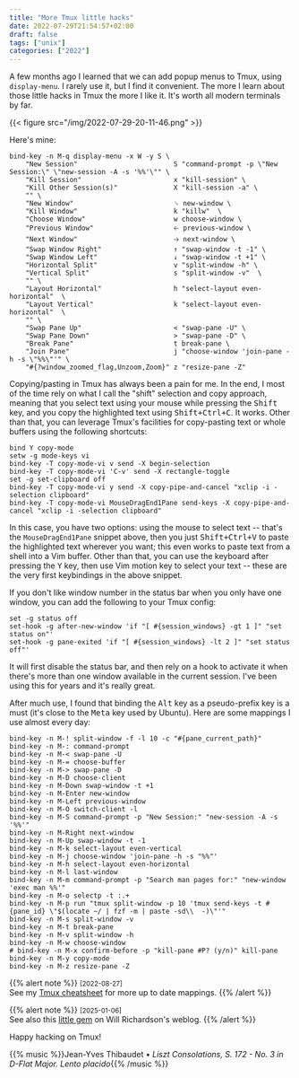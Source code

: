 ```yaml
---
title: "More Tmux little hacks"
date: 2022-07-29T21:54:57+02:00
draft: false
tags: ["unix"]
categories: ["2022"]
---
```


A few months ago I learned that we can add popup menus to Tmux, using `display-menu`. I rarely use it, but I find it convenient. The more I learn about those little hacks in Tmux the more I like it. It's worth all modern terminals by far.

{{< figure src="/img/2022-07-29-20-11-46.png" >}}

Here's mine:

```
bind-key -n M-q display-menu -x W -y S \
    "New Session"                        S "command-prompt -p \"New Session:\" \"new-session -A -s '%%'\"" \
    "Kill Session"                       x "kill-session" \
    "Kill Other Session(s)"              X "kill-session -a" \
    "" \
    "New Window"                         ␍ new-window \
    "Kill Window"                        k "killw"  \
    "Choose Window"                      w choose-window \
    "Previous Window"                    🡠 previous-window \
    "Next Window"                        🡢 next-window \
    "Swap Window Right"                  ↑ "swap-window -t -1" \
    "Swap Window Left"                   ↓ "swap-window -t +1" \
    "Horizontal Split"                   v "split-window -h" \
    "Vertical Split"                     s "split-window -v"  \
    "" \
    "Layout Horizontal"                  h "select-layout even-horizontal"  \
    "Layout Vertical"                    k "select-layout even-horizontal"  \
    "" \
    "Swap Pane Up"                       < "swap-pane -U" \
    "Swap Pane Down"                     > "swap-pane -D" \
    "Break Pane"                         t break-pane \
    "Join Pane"                          j "choose-window 'join-pane -h -s \"%%\"'" \
    "#{?window_zoomed_flag,Unzoom,Zoom}" z "resize-pane -Z"
```

Copying/pasting in Tmux has always been a pain for me. In the end, I most of the time rely on what I call the "shift" selection and copy approach, meaning that you select text using your mouse while pressing the <kbd>Shift</kbd> key, and you copy the highlighted text using <kbd>Shift+Ctrl+C</kbd>. It works. Other than that, you can leverage Tmux's facilities for copy-pasting text or whole buffers using the following shortcuts:

```
bind Y copy-mode
setw -g mode-keys vi
bind-key -T copy-mode-vi v send -X begin-selection
bind-key -T copy-mode-vi 'C-v' send -X rectangle-toggle
set -g set-clipboard off
bind-key -T copy-mode-vi y send -X copy-pipe-and-cancel "xclip -i -selection clipboard"
bind-key -T copy-mode-vi MouseDragEnd1Pane send-keys -X copy-pipe-and-cancel "xclip -i -selection clipboard"
```

In this case, you have two options: using the mouse to select text -- that's the `MouseDragEnd1Pane` snippet above, then you just <kbd>Shift+Ctrl+V</kbd> to paste the highlighted text wherever you want; this even works to paste text from a shell into a Vim buffer. Other than that, you can use the keyboard after pressing the <kbd>Y</kbd> key, then use Vim motion key to select your text -- these are the very first keybindings in the above snippet.

If you don't like window number in the status bar when you only have one window, you can add the following to your Tmux config:

```
set -g status off
set-hook -g after-new-window 'if "[ #{session_windows} -gt 1 ]" "set status on"'
set-hook -g pane-exited 'if "[ #{session_windows} -lt 2 ]" "set status off"'
```

It will first disable the status bar, and then rely on a hook to activate it when there's more than one window available in the current session. I've been using this for years and it's really great.

After much use, I found that binding the <kbd>Alt</kbd> key as a pseudo-prefix key is a must (it's close to the <kbd>Meta</kbd> key used by Ubuntu). Here are some mappings I use almost every day:

```
bind-key -n M-! split-window -f -l 10 -c "#{pane_current_path}"
bind-key -n M-: command-prompt
bind-key -n M-< swap-pane -U
bind-key -n M-= choose-buffer
bind-key -n M-> swap-pane -D
bind-key -n M-D choose-client
bind-key -n M-Down swap-window -t +1
bind-key -n M-Enter new-window
bind-key -n M-Left previous-window
bind-key -n M-O switch-client -l
bind-key -n M-S command-prompt -p "New Session:" "new-session -A -s '%%'"
bind-key -n M-Right next-window
bind-key -n M-Up swap-window -t -1
bind-key -n M-k select-layout even-vertical
bind-key -n M-j choose-window 'join-pane -h -s "%%"'
bind-key -n M-h select-layout even-horizontal
bind-key -n M-l last-window
bind-key -n M-m command-prompt -p "Search man pages for:" "new-window 'exec man %%'"
bind-key -n M-o selectp -t :.+
bind-key -n M-p run "tmux split-window -p 10 'tmux send-keys -t #{pane_id} \"$(locate ~/ | fzf -m | paste -sd\\  -)\"'"
bind-key -n M-s split-window -v
bind-key -n M-t break-pane
bind-key -n M-v split-window -h
bind-key -n M-w choose-window
# bind-key -n M-x confirm-before -p "kill-pane #P? (y/n)" kill-pane
bind-key -n M-y copy-mode
bind-key -n M-z resize-pane -Z
```

{{% alert note %}}
<small>[2022-08-27]</small><br>
See my [Tmux cheatsheet](/artciles/tmux/) for more up to date mappings.
{{% /alert %}}

{{% alert note %}}
<small>[2025-01-06]</small><br>
See also this [little gem](https://willhbr.net/2024/03/06/tmux-conf-with-commentary/) on Will Richardson's weblog.
{{% /alert %}}

Happy hacking on Tmux!

{{% music %}}Jean-Yves Thibaudet • _Liszt Consolations, S. 172 - No. 3 in D-Flat Major. Lento placido_{{% /music %}}
